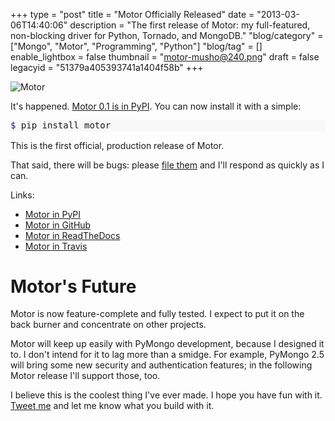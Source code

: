 +++
type = "post"
title = "Motor Officially Released"
date = "2013-03-06T14:40:06"
description = "The first release of Motor: my full-featured, non-blocking driver for Python, Tornado, and MongoDB."
"blog/category" = ["Mongo", "Motor", "Programming", "Python"]
"blog/tag" = []
enable_lightbox = false
thumbnail = "motor-musho@240.png"
draft = false
legacyid = "51379a405393741a1404f58b"
+++

<p><img style="display:block; margin-left:auto; margin-right:auto;" src="motor-musho.png" alt="Motor" title="motor-musho.png" border="0"   /></p>
<p>It's happened. <a href="https://pypi.python.org/pypi/motor">Motor 0.1 is in PyPI</a>. You can now install it with a simple:</p>
<div class="codehilite" style="background: #f8f8f8"><pre style="line-height: 125%"><span style="color: #19177C">$ </span>pip install motor
</pre></div>


<p>This is the first official, production release of Motor.</p>
<p>That said, there will be bugs: please <a href="https://jira.mongodb.org/browse/MOTOR">file them</a> and I'll respond as quickly as I can.</p>
<p>Links:</p>
<ul>
<li><a href="https://pypi.python.org/pypi/motor">Motor in PyPI</a></li>
<li><a href="https://github.com/mongodb/motor/">Motor in GitHub</a></li>
<li><a href="http://motor.readthedocs.org/">Motor in ReadTheDocs</a></li>
<li><a href="https://travis-ci.org/mongodb/motor">Motor in Travis</a></li>
</ul>
<h1 id="motors-future">Motor's Future</h1>
<p>Motor is now feature-complete and fully tested. I expect to put it on the back burner and concentrate on other projects.</p>
<p>Motor will keep up easily with PyMongo development, because I designed it to. I don't intend for it to lag more than a smidge. For example, PyMongo 2.5 will bring some new security and authentication features; in the following Motor release I'll support those, too.</p>
<p>I believe this is the coolest thing I've ever made. I hope you have fun with it. <a href="https://twitter.com/jessejiryudavis">Tweet me</a> and let me know what you build with it.</p>
    